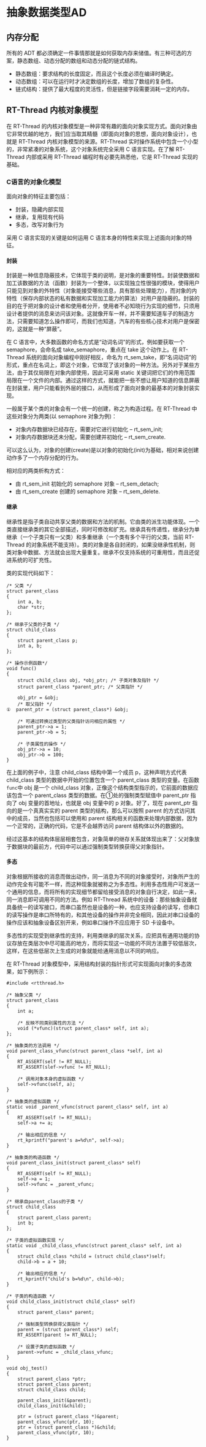 # 抽象数据类型AD

## 内存分配

所有的 ADT 都必须确定一件事情那就是如何获取内存来储值。有三种可选的方案，静态数组、动态分配的数组和动态分配的链式结构。

- 静态数组：要求结构的长度固定，而且这个长度必须在编译时确定。
- 动态数组：可以在运行时才决定数组的长度，增加了数组的复杂性。
- 链式结构：提供了最大程度的灵活性，但是链接字段需要消耗一定的内存。

## RT-Thread 内核对象模型

在 RT-Thread 的内核对象模型是一种非常有趣的面向对象实现方式。面向对象由它非常优越的地方，我们应当取其精髓（即面向对象的思想，面向对象设计），也就是 RT-Thread 内核对象模型的来源。RT-Thread 实时操作系统中包含一个小型的，非常紧凑的对象系统，这个对象系统完全采用 C 语言实现。在了解 RT-Thread 内部或采用 RT-Thread 编程时有必要先熟悉他，它是 RT-Thread 实现的基础。

### C语言的对象化模型

面向对象的特征主要包括：

- 封装，隐藏内部实现
- 继承，复用现有代码
- 多态，改写对象行为

采用 C 语言实现的关键是如何运用 C 语言本身的特性来实现上述面向对象的特征。

#### 封装 ####

封装是一种信息隐蔽技术，它体现于类的说明，是对象的重要特性。封装使数据和加工该数据的方法（函数）封装为一个整体，以实现独立性很强的模块，使得用户只能见到对象的外特性（对象能接受哪些消息，具有那些处理能力），而对象的内特性（保存内部状态的私有数据和实现加工能力的算法）对用户是隐蔽的。封装的目的在于把对象的设计者和使用者分开，使用者不必知晓行为实现的细节，只须用设计者提供的消息来访问该对象。这就像开车一样，并不需要知道车子的制造方法，只需要知道怎么操作即可，而我们也知道，汽车的有些核心技术对用户是保密的，这就是一种“屏蔽”。

在 C 语言中，大多数函数的命名方式是“动词名词”的形式，例如要获取一个 semaphore，会命名成 take_semaphore，重点在 take 这个动作上。在 RT-Thread 系统的面向对象编程中刚好相反，命名为 rt_sem_take，即“名词动词”的形式，重点在名词上，即这个对象，它体现了该对象的一种方法。另外对于某些方法，由于其仅局限在对象内部使用，因此可采用 static 关键词把它们的作用范围局限在一个文件的内部。通过这样的方式，就能把一些不想让用户知道的信息屏蔽在封装里，用户只能看到外层的接口，从而形成了面向对象的最基本的对象封装实现。

一般属于某个类的对象会有一个统一的创建，称之为构造过程。在 RT-Thread 中这些对象分为两类(以 semaphore 对象为例)：

- 对象内存数据块已经存在，需要对它进行初始化 – rt_sem_init;
- 对象内存数据块还未分配，需要创建并初始化     – rt_sem_create.

可以这么认为，对象的创建(create)是以对象的初始化(init)为基础，相对来说创建动作多了一个内存分配的行为。

相对应的两类析构方式：

- 由 rt_sem_init 初始化的 semaphore 对象 – rt_sem_detach;
- 由 rt_sem_create 创建的 semaphore 对象 – rt_sem_delete.

#### 继承 ####

继承性是指子类自动共享父类的数据和方法的机制。它由类的派生功能体现。一个类直接继承类的其它全部描述，同时可修改和扩充。继承具有传递性，继承分为单继承（一个子类只有一父类）和多重继承（一个类有多个平行的父类，当前 RT-Thread 的对象系统不能支持）。类的对象是各自封闭的，如果没继承性机制，则类对象中数据、方法就会出现大量重复。继承不仅支持系统的可重用性，而且还促进系统的可扩充性。

类的实现代码如下：

```{.c}
/* 父类 */
struct parent_class
{
    int a, b;
    char *str;
};

/* 继承于父类的子类 */
struct child_class
{
    struct parent_class p;
    int a, b;
};

/* 操作示例函数*/
void func()
{
    struct child_class obj, *obj_ptr; /* 子类对象及指针 */
    struct parent_class *parent_ptr; /* 父类指针 */

    obj_ptr = &obj;
    /* 取父指针 */
①  parent_ptr = (struct parent_class*) &obj;

    /* 可通过转换过类型的父类指针访问相应的属性 */
    parent_ptr->a = 1;
    parent_ptr->b = 5;

    /* 子类属性的操作 */
    obj_ptr->a = 10;
    obj_ptr->b = 100;
}
```

在上面的例子中，注意 child_class 结构中第一个成员 p，这种声明方式代表 child_class 类型的数据中开始的位置包含一个 parent_class 类型的变量。在函数`func`中 obj 是一个 child_class 对象，正像这个结构类型指示的，它前面的数据应该包含一个 parent_class 类型的数据。在①处的强制类型赋值中 parent_ptr 指向了 obj 变量的首地址，也就是 obj 变量中的 p 对象。好了，现在 parent_ptr 指向的是一个真真实实的 parent 类型的结构，那么可以按照 parent 的方式访问其中的成员，当然也包括可以使用和 parent 结构相关的函数来处理内部数据，因为一个正常的，正确的代码，它是不会越界访问 parent 结构体以外的数据的。

经过这基本的结构体层层相套包含，对象简单的继存关系就体现出来了：父对象放于数据块的最前方，代码中可以通过强制类型转换获得父对象指针。

#### 多态 ####

对象根据所接收的消息而做出动作，同一消息为不同的对象接受时，对象所产生的动作完全有可能不一样，而这种现象就被称之为多态性。利用多态性用户可发送一个通用的信息，而将所有的实现细节都留给接受消息的对象自行决定，如此一来，同一消息即可调用不同的方法。例如 RT-Thread 系统中的设备：那些抽象设备就具备统一的读写接口，而串口虽然也是设备的一种，也应支持设备的读写，但串口的读写操作是串口所特有的，和其他设备的操作并非完全相同，因此对串口设备的操作应该和抽象设备区别开来，例如串口操作不应应用于 SD 卡设备中。

多态性的实现受到继承性的支持，利用类继承的层次关系，应把具有通用功能的协议存放在类层次中尽可能高的地方，而将实现这一功能的不同方法置于较低层次，这样，在这些低层次上生成的对象就能给通用消息以不同的响应。

在 RT-Thread 对象模型中，采用结构封装的指针形式可实现面向对象的多态效果，如下例所示：

```{.c}
#include <rtthread.h>

/* 抽象父类 */
struct parent_class
{ 
    int a;

    /* 反映不同类别属性的方法 */
    void (*vfunc)(struct parent_class* self, int a); 
};

/* 抽象类的方法调用 */
void parent_class_vfunc(struct parent_class *self, int a) 
{ 
    RT_ASSERT(self != RT_NULL); 
    RT_ASSERT(slef->vfunc != RT_NULL); 

    /* 调用对象本身的虚拟函数 */ 
    self->vfunc(self, a); 
}

/* 抽象类的虚拟函数 */
static void _parent_vfunc(struct parent_class* self, int a)
{
    RT_ASSERT(self != RT_NULL);
    self->a += a;

    /* 输出相应的信息 */
    rt_kprintf("parent's a=%d\n", self->a);
}

/* 抽象类的构造函数 */
void parent_class_init(struct parent_class* self)
{
    RT_ASSERT(self != RT_NULL);
    self->a = 1;
    self->vfunc = _parent_vfunc;
}

/* 继承自parent_class的子类 */ 
struct child_class 
{ 
    struct parent_class parent; 
    int b; 
}; 

/* 子类的虚拟函数实现 */
static void _child_class_vfunc(struct parent_class* self, int a)
{
    struct child_class *child = (struct child_class*)self;
    child->b = a + 10;

    /* 输出相应的信息 */
    rt_kprintf("child's b=%d\n", child->b);
}

/* 子类的构造函数 */ 
void child_class_init(struct child_class* self)
{ 
    struct parent_class* parent; 

    /* 强制类型转换获得父类指针 */ 
    parent = (struct parent_class*) self; 
    RT_ASSERT(parent != RT_NULL); 

    /* 设置子类的虚拟函数 */ 
    parent->vfunc = _child_class_vfunc; 
}

void obj_test()
{
    struct parent_class *ptr;
    struct parent_class parent;
    struct child_class child;

    parent_class_init(&parent);
    child_class_init(&child);

    ptr = (struct parent_class *)&parent;
    parent_class_vfunc(ptr, 10);
    ptr = (struct parent_class *)&child;
    parent_class_vfunc(ptr, 10);
}
```